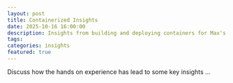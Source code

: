 ```yaml
---
layout: post
title: Containerized Insights
date: 2025-10-16 16:00:00
description: Insights from building and deploying containers for Max's services 
tags:
categories: insights
featured: true
---
```


Discuss how the hands on experience has lead to some key insights ...